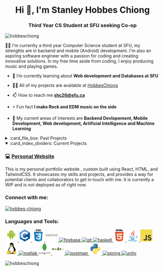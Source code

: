 <h1 align="center">Hi 👋, I'm Stanley Hobbes Chiong</h1>
<h3 align="center">Third Year CS Student at SFU seeking Co-op</h3>

<p align="left"> <img src="https://komarev.com/ghpvc/?username=hobbeschiong&label=Profile%20views&color=0e75b6&style=flat" alt="hobbeschiong" /> </p>

:student: I'm currenlty a third year Computer Science student at SFU, my strenghts are in backend and mobile (Android) development. I'm also an aspiring software engineer with a passion for coding and creating innovative solutions. In my free time aside from coding, I enjoy producing music and playing games.

- 🌱 I’m currently learning about **Web development and Databases at SFU**

- 👨‍💻 All of my projects are available at [HobbesChiong](https://github.com/HobbesChiong)

- 📫 How to reach me **shc26@sfu.ca**

- ⚡ Fun fact **I make Rock and EDM music on the side**
  
- 📝 My current areas of interests are **Backend Devlopement, Mobile Development, Web development, Artificial Intelligence and Machine Learning**

<details>
  <summary>:card_file_box: Past Projects</summary>
  
  <!-- SFU -->
  
  ## :school: SFU Course Projects
  #### [Course Tracking Website](https://github.com/HobbesChiong/Course-Tracking-Website) - CMPT 213
  - Designed and implemented a course tracking website, significantly optimizing academic schedule planning for SFU students, resulting in a 40% reduction in time spent on planning
  - Implemented a **REST API** using **Spring Boot** to interact with model classes written in **Java** and export as **JSON** objects
  - Streamlined data management and storage by compiling course data from a CSV file into the back-end
  
  #### [Co-operative-Goals-for-Competitive-Games](https://github.com/HobbesChiong/Co-operative-Goals-for-Competitive-Games) - CMPT 276
  - Developed a mobile application using Java and Android SDK, enabling CRUD operations to manage the data of various games
  - Integrated Agile and Scrum principles by implementing a Kanban board, fostering heavy customer involvement, and
    embracing changing requirements, to deliver software that met 100% of the specifications on a bi-weekly basis 
  - Created comprehensive test functions using JUnit to achieve 100% code coverage, significantly improving overall code quality
  
  #### [Rebel Finder](https://github.com/HobbesChiong/Rebel_Finder) - CMPT 276
  - Designed and developed a Minesweeper clone for Android using **Java** and **Android SDK**
  - Implemented the core Minesweeper game logic, including grid generation, bomb placement, tile revealing, and win conditions,
  - Created an intuitive and user-friendly interface, ensuring a seamless and engaging gaming experience using **Android Studio's Layout Editor** to edit XML files
    
<!-- Hackathons --> 

  ## 🐱‍💻 Hackathons
  
  ### ✍️ [JapanGo](https://github.com/bxian03/StormHacks2023)
  JapanGo is a multiplayer, web-based game designed to help people become familiar with the Japanese alphabets in a fun and competitive way. Inspired by skribbl.io, users are able to create a room, share the code and then race to see who can decipher the question first. It was created during Stormhacks 2023, an in-person 24 hour hackathon. Using websockets and Firebase, we were able to create a real-time connection between different clients with minimal latency, removing technical issues so that users could focus on memorizing their alphabets. Other technologies that we used include React and Tailwind for the frontend, and Python with FastAPI in the backend.
  
  ### 🧪 [Organic Chemistry Quiz Discord Bot](https://github.com/im-calvin/HackToSchoolBot22) [(Hack To School 2022 Hackathon First Overall)](https://github.com/bxian03/HackToSchoolAPI22)
  The Organic Chemistry Quiz Discord Bot was aimed to make learning compound names more fun and engaging. We created a Discord bot that quizzes users on compound names and awards points for correct answers. It was created in Hack To School 2022 a 48 hour MLH Hackathon, we used discord.py for the bot, Express.JS for the API and MongoDB for the database. Participating in my first hackathon was an amazing learning experience where I honed my skills in pair programming, time-management, and effective communication
</details>

<details open>
  <summary>:card_index_dividers: Current Projects</summary>
 
  ### 💻 [Personal Website](https://github.com/HobbesChiong/website)
  This is my personal portfolio website , custom built using React, HTML, and TailwindCSS. It showcases my skills and projects, and provides a way for potential clients and collaborators to get in touch with me. It is currently a WIP and is not deployed as of right now.
</details>

<h3 align="left">Connect with me:</h3>
<p align="left">
<a href="https://linkedin.com/in/hobbes-chiong" target="blank"><img align="center" src="https://raw.githubusercontent.com/rahuldkjain/github-profile-readme-generator/master/src/images/icons/Social/linked-in-alt.svg" alt="hobbes-chiong" height="30" width="40" /></a>
</p>

<h3 align="left">Languages and Tools:</h3>
<p align="left"> <a href="https://developer.android.com" target="_blank" rel="noreferrer"> <img src="https://raw.githubusercontent.com/devicons/devicon/master/icons/android/android-original-wordmark.svg" alt="android" width="40" height="40"/> </a> <a href="https://www.cprogramming.com/" target="_blank" rel="noreferrer"> <img src="https://raw.githubusercontent.com/devicons/devicon/master/icons/c/c-original.svg" alt="c" width="40" height="40"/> </a> <a href="https://www.w3schools.com/css/" target="_blank" rel="noreferrer"> <img src="https://raw.githubusercontent.com/devicons/devicon/master/icons/css3/css3-original-wordmark.svg" alt="css3" width="40" height="40"/> </a> <a href="https://expressjs.com" target="_blank" rel="noreferrer"> <img src="https://raw.githubusercontent.com/devicons/devicon/master/icons/express/express-original-wordmark.svg" alt="express" width="40" height="40"/> </a> <a href="https://firebase.google.com/" target="_blank" rel="noreferrer"> <img src="https://www.vectorlogo.zone/logos/firebase/firebase-icon.svg" alt="firebase" width="40" height="40"/> </a> <a href="https://git-scm.com/" target="_blank" rel="noreferrer"> <img src="https://www.vectorlogo.zone/logos/git-scm/git-scm-icon.svg" alt="git" width="40" height="40"/> </a> <a href="https://www.haskell.org/" target="_blank" rel="noreferrer"> <img src="https://upload.wikimedia.org/wikipedia/commons/1/1c/Haskell-Logo.svg" alt="haskell" width="40" height="40"/> </a> <a href="https://www.w3.org/html/" target="_blank" rel="noreferrer"> <img src="https://raw.githubusercontent.com/devicons/devicon/master/icons/html5/html5-original-wordmark.svg" alt="html5" width="40" height="40"/> </a> <a href="https://www.java.com" target="_blank" rel="noreferrer"> <img src="https://raw.githubusercontent.com/devicons/devicon/master/icons/java/java-original.svg" alt="java" width="40" height="40"/> </a> <a href="https://developer.mozilla.org/en-US/docs/Web/JavaScript" target="_blank" rel="noreferrer"> <img src="https://raw.githubusercontent.com/devicons/devicon/master/icons/javascript/javascript-original.svg" alt="javascript" width="40" height="40"/> </a> <a href="https://www.linux.org/" target="_blank" rel="noreferrer"> <img src="https://raw.githubusercontent.com/devicons/devicon/master/icons/linux/linux-original.svg" alt="linux" width="40" height="40"/> </a> <a href="https://www.mathworks.com/" target="_blank" rel="noreferrer"> <img src="https://upload.wikimedia.org/wikipedia/commons/2/21/Matlab_Logo.png" alt="matlab" width="40" height="40"/> </a> <a href="https://www.mongodb.com/" target="_blank" rel="noreferrer"> <img src="https://raw.githubusercontent.com/devicons/devicon/master/icons/mongodb/mongodb-original-wordmark.svg" alt="mongodb" width="40" height="40"/> </a> <a href="https://nodejs.org" target="_blank" rel="noreferrer"> <img src="https://raw.githubusercontent.com/devicons/devicon/master/icons/nodejs/nodejs-original-wordmark.svg" alt="nodejs" width="40" height="40"/> </a> <a href="https://postman.com" target="_blank" rel="noreferrer"> <img src="https://www.vectorlogo.zone/logos/getpostman/getpostman-icon.svg" alt="postman" width="40" height="40"/> </a> <a href="https://www.python.org" target="_blank" rel="noreferrer"> <img src="https://raw.githubusercontent.com/devicons/devicon/master/icons/python/python-original.svg" alt="python" width="40" height="40"/> </a> <a href="https://spring.io/" target="_blank" rel="noreferrer"> <img src="https://www.vectorlogo.zone/logos/springio/springio-icon.svg" alt="spring" width="40" height="40"/> </a> <a href="https://unity.com/" target="_blank" rel="noreferrer"> <img src="https://www.vectorlogo.zone/logos/unity3d/unity3d-icon.svg" alt="unity" width="40" height="40"/> </a> </p>

<p><img align="center" src="https://github-readme-stats.vercel.app/api/top-langs?username=hobbeschiong&show_icons=true&locale=en&layout=compact" alt="hobbeschiong" /></p>

